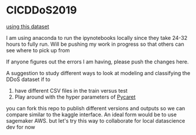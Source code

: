 # CICDDoS2019

[using this dataset](https://www.unb.ca/cic/datasets/ddos-2019.html)

I am using anaconda to run the ipynotebooks locally since they take 24-32 hours to fully run.
Will be pushing my work in progress so that others can see where to pick up from

If anyone figures out the errors I am having, please push the changes here.

A suggestion to study different ways to look at modeling and classifying the DDoS dataset if to

1) have different CSV files in the train versus test
2) Play around with the hyper parameters of [Pycaret](https://pycaret.gitbook.io/docs)

you can fork this repo to publish different versions and outputs so we can compare similar to the kaggle interface.
An ideal form would be to use sagemaker AWS.
but let's try this way to collaborate for local datascience dev for now

